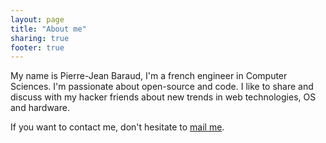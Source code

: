 ```yaml
---
layout: page
title: "About me"
sharing: true
footer: true
---
```


My name is Pierre-Jean Baraud, I'm a french engineer in Computer Sciences. I'm passionate about open-source and code. I like to share and discuss with my hacker friends about new trends in web technologies, OS and hardware.

If you want to contact me, don't hesitate to [mail me](mailto:pierre-jean@baraud.fr).

